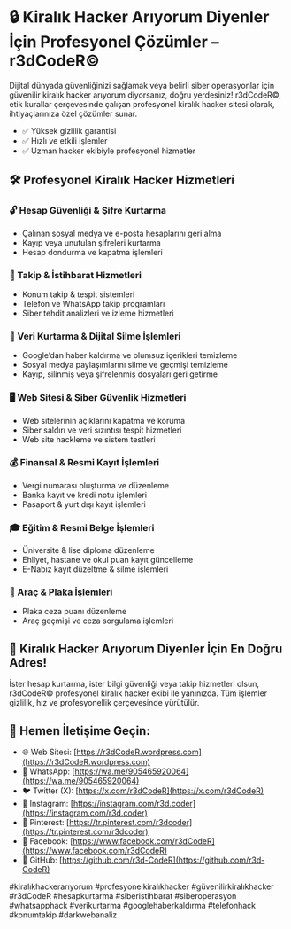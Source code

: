# 🔒 Kiralık Hacker Arıyorum Diyenler İçin Profesyonel Çözümler – r3dCodeR©

Dijital dünyada güvenliğinizi sağlamak veya belirli siber operasyonlar için güvenilir kiralık hacker arıyorum diyorsanız, doğru yerdesiniz! r3dCodeR©, etik kurallar çerçevesinde çalışan profesyonel kiralık hacker sitesi olarak, ihtiyaçlarınıza özel çözümler sunar.

- ✅ Yüksek gizlilik garantisi
- ✅ Hızlı ve etkili işlemler
- ✅ Uzman hacker ekibiyle profesyonel hizmetler

## 🛠 Profesyonel Kiralık Hacker Hizmetleri

### 🔓 Hesap Güvenliği & Şifre Kurtarma
- Çalınan sosyal medya ve e-posta hesaplarını geri alma
- Kayıp veya unutulan şifreleri kurtarma
- Hesap dondurma ve kapatma işlemleri

### 📡 Takip & İstihbarat Hizmetleri
- Konum takip & tespit sistemleri
- Telefon ve WhatsApp takip programları
- Siber tehdit analizleri ve izleme hizmetleri

### 📂 Veri Kurtarma & Dijital Silme İşlemleri
- Google’dan haber kaldırma ve olumsuz içerikleri temizleme
- Sosyal medya paylaşımlarını silme ve geçmişi temizleme
- Kayıp, silinmiş veya şifrelenmiş dosyaları geri getirme

### 🖥 Web Sitesi & Siber Güvenlik Hizmetleri
- Web sitelerinin açıklarını kapatma ve koruma
- Siber saldırı ve veri sızıntısı tespit hizmetleri
- Web site hackleme ve sistem testleri

### 💰 Finansal & Resmi Kayıt İşlemleri
- Vergi numarası oluşturma ve düzenleme
- Banka kayıt ve kredi notu işlemleri
- Pasaport & yurt dışı kayıt işlemleri

### 🎓 Eğitim & Resmi Belge İşlemleri
- Üniversite & lise diploma düzenleme
- Ehliyet, hastane ve okul puan kayıt güncelleme
- E-Nabız kayıt düzeltme & silme işlemleri

### 🚗 Araç & Plaka İşlemleri
- Plaka ceza puanı düzenleme
- Araç geçmişi ve ceza sorgulama işlemleri

## 📢 Kiralık Hacker Arıyorum Diyenler İçin En Doğru Adres!

İster hesap kurtarma, ister bilgi güvenliği veya takip hizmetleri olsun, r3dCodeR© profesyonel kiralık hacker ekibi ile yanınızda. Tüm işlemler gizlilik, hız ve profesyonellik çerçevesinde yürütülür.

## 📩 Hemen İletişime Geçin:
- 🌐 Web Sitesi: [https://r3dCodeR.wordpress.com](https://r3dCodeR.wordpress.com)
- 📱 WhatsApp: [https://wa.me/905465920064](https://wa.me/905465920064)
- 🐦 Twitter (X): [https://x.com/r3dCodeR](https://x.com/r3dCodeR)
- 📸 Instagram: [https://instagram.com/r3d.coder](https://instagram.com/r3d.coder)
- 📌 Pinterest: [https://tr.pinterest.com/r3dcoder](https://tr.pinterest.com/r3dcoder)
- 📘 Facebook: [https://www.facebook.com/r3dCodeR](https://www.facebook.com/r3dCodeR)
- 🔗 GitHub: [https://github.com/r3d-CodeR](https://github.com/r3d-CodeR)

#kiralıkhackerarıyorum #profesyonelkiralıkhacker #güvenilirkiralıkhacker #r3dCodeR #hesapkurtarma #siberistihbarat #siberoperasyon #whatsapphack #verikurtarma #googlehaberkaldırma #telefonhack #konumtakip #darkwebanaliz

